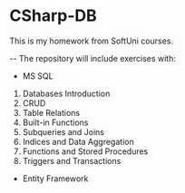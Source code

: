 # CSharp-DB
This is my homework from SoftUni courses.

-- The repository will include exercises with:
* MS SQL
1. Databases Introduction
2. CRUD
3. Table Relations
4. Built-in Functions
5. Subqueries and Joins
6. Indices and Data Aggregation
7. Functions and Stored Procedures
8. Triggers and Transactions


* Entity Framework
